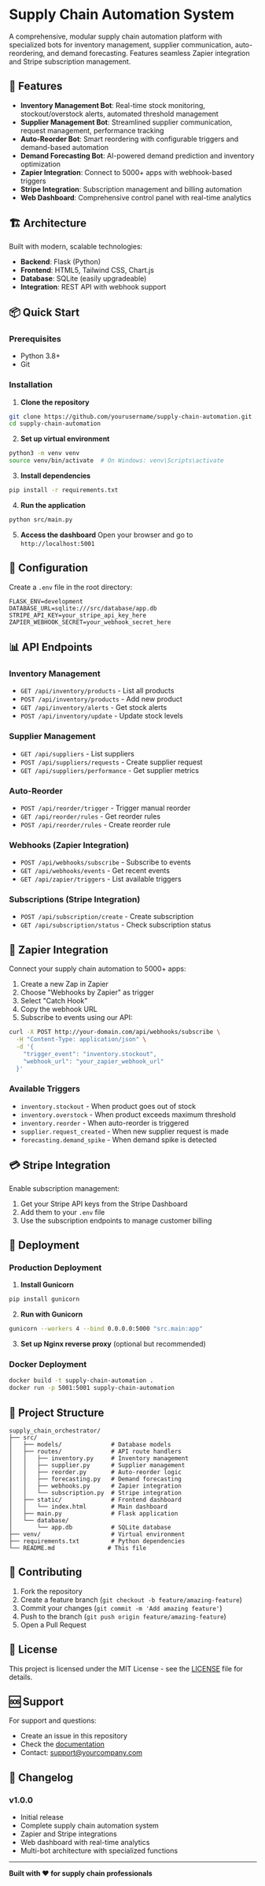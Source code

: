 # Supply Chain Automation System

A comprehensive, modular supply chain automation platform with specialized bots for inventory management, supplier communication, auto-reordering, and demand forecasting. Features seamless Zapier integration and Stripe subscription management.

## 🚀 Features

- **Inventory Management Bot**: Real-time stock monitoring, stockout/overstock alerts, automated threshold management
- **Supplier Management Bot**: Streamlined supplier communication, request management, performance tracking
- **Auto-Reorder Bot**: Smart reordering with configurable triggers and demand-based automation
- **Demand Forecasting Bot**: AI-powered demand prediction and inventory optimization
- **Zapier Integration**: Connect to 5000+ apps with webhook-based triggers
- **Stripe Integration**: Subscription management and billing automation
- **Web Dashboard**: Comprehensive control panel with real-time analytics

## 🏗️ Architecture

Built with modern, scalable technologies:
- **Backend**: Flask (Python)
- **Frontend**: HTML5, Tailwind CSS, Chart.js
- **Database**: SQLite (easily upgradeable)
- **Integration**: REST API with webhook support

## 📦 Quick Start

### Prerequisites
- Python 3.8+
- Git

### Installation

1. **Clone the repository**
```bash
git clone https://github.com/yourusername/supply-chain-automation.git
cd supply-chain-automation
```

2. **Set up virtual environment**
```bash
python3 -m venv venv
source venv/bin/activate  # On Windows: venv\Scripts\activate
```

3. **Install dependencies**
```bash
pip install -r requirements.txt
```

4. **Run the application**
```bash
python src/main.py
```

5. **Access the dashboard**
Open your browser and go to `http://localhost:5001`

## 🔧 Configuration

Create a `.env` file in the root directory:

```env
FLASK_ENV=development
DATABASE_URL=sqlite:///src/database/app.db
STRIPE_API_KEY=your_stripe_api_key_here
ZAPIER_WEBHOOK_SECRET=your_webhook_secret_here
```

## 📊 API Endpoints

### Inventory Management
- `GET /api/inventory/products` - List all products
- `POST /api/inventory/products` - Add new product
- `GET /api/inventory/alerts` - Get stock alerts
- `POST /api/inventory/update` - Update stock levels

### Supplier Management
- `GET /api/suppliers` - List suppliers
- `POST /api/suppliers/requests` - Create supplier request
- `GET /api/suppliers/performance` - Get supplier metrics

### Auto-Reorder
- `POST /api/reorder/trigger` - Trigger manual reorder
- `GET /api/reorder/rules` - Get reorder rules
- `POST /api/reorder/rules` - Create reorder rule

### Webhooks (Zapier Integration)
- `POST /api/webhooks/subscribe` - Subscribe to events
- `GET /api/webhooks/events` - Get recent events
- `GET /api/zapier/triggers` - List available triggers

### Subscriptions (Stripe Integration)
- `POST /api/subscription/create` - Create subscription
- `GET /api/subscription/status` - Check subscription status

## 🔗 Zapier Integration

Connect your supply chain automation to 5000+ apps:

1. Create a new Zap in Zapier
2. Choose "Webhooks by Zapier" as trigger
3. Select "Catch Hook"
4. Copy the webhook URL
5. Subscribe to events using our API:

```bash
curl -X POST http://your-domain.com/api/webhooks/subscribe \
  -H "Content-Type: application/json" \
  -d '{
    "trigger_event": "inventory.stockout",
    "webhook_url": "your_zapier_webhook_url"
  }'
```

### Available Triggers
- `inventory.stockout` - When product goes out of stock
- `inventory.overstock` - When product exceeds maximum threshold
- `inventory.reorder` - When auto-reorder is triggered
- `supplier.request_created` - When new supplier request is made
- `forecasting.demand_spike` - When demand spike is detected

## 💳 Stripe Integration

Enable subscription management:

1. Get your Stripe API keys from the Stripe Dashboard
2. Add them to your `.env` file
3. Use the subscription endpoints to manage customer billing

## 🚀 Deployment

### Production Deployment

1. **Install Gunicorn**
```bash
pip install gunicorn
```

2. **Run with Gunicorn**
```bash
gunicorn --workers 4 --bind 0.0.0.0:5000 "src.main:app"
```

3. **Set up Nginx reverse proxy** (optional but recommended)

### Docker Deployment

```bash
docker build -t supply-chain-automation .
docker run -p 5001:5001 supply-chain-automation
```

## 📁 Project Structure

```
supply_chain_orchestrator/
├── src/
│   ├── models/              # Database models
│   ├── routes/              # API route handlers
│   │   ├── inventory.py     # Inventory management
│   │   ├── supplier.py      # Supplier management
│   │   ├── reorder.py       # Auto-reorder logic
│   │   ├── forecasting.py   # Demand forecasting
│   │   ├── webhooks.py      # Zapier integration
│   │   └── subscription.py  # Stripe integration
│   ├── static/              # Frontend dashboard
│   │   └── index.html       # Main dashboard
│   ├── main.py              # Flask application
│   └── database/
│       └── app.db           # SQLite database
├── venv/                    # Virtual environment
├── requirements.txt         # Python dependencies
└── README.md               # This file
```

## 🤝 Contributing

1. Fork the repository
2. Create a feature branch (`git checkout -b feature/amazing-feature`)
3. Commit your changes (`git commit -m 'Add amazing feature'`)
4. Push to the branch (`git push origin feature/amazing-feature`)
5. Open a Pull Request

## 📄 License

This project is licensed under the MIT License - see the [LICENSE](LICENSE) file for details.

## 🆘 Support

For support and questions:
- Create an issue in this repository
- Check the [documentation](docs/)
- Contact: support@yourcompany.com

## 🔄 Changelog

### v1.0.0
- Initial release
- Complete supply chain automation system
- Zapier and Stripe integrations
- Web dashboard with real-time analytics
- Multi-bot architecture with specialized functions

---

**Built with ❤️ for supply chain professionals**

